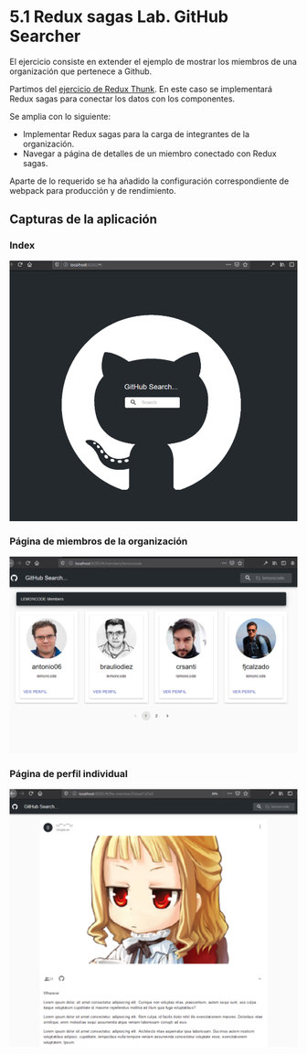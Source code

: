 # 5.1 Redux sagas Lab. GitHub Searcher

El ejercicio consiste en extender el ejemplo de mostrar los miembros de una organización que pertenece a Github.

Partimos del [ejercicio de Redux Thunk]("https://github.com/juanpms2/5_Redux-thunk). En este caso se implementará Redux sagas para conectar los datos con los componentes.

Se amplia con lo siguiente:

- Implementar Redux sagas para la carga de integrantes de la organización.
- Navegar a página de detalles de un miembro conectado con Redux sagas.

Aparte de lo requerido se ha añadido la configuración correspondiente de webpack para producción y de rendimiento.

## Capturas de la aplicación

### Index

![index](./public/index.png)

### Página de miembros de la organización

![members-page](./public/miembros.png)

### Página de perfil individual

![perfil](./public/perfil.png)
